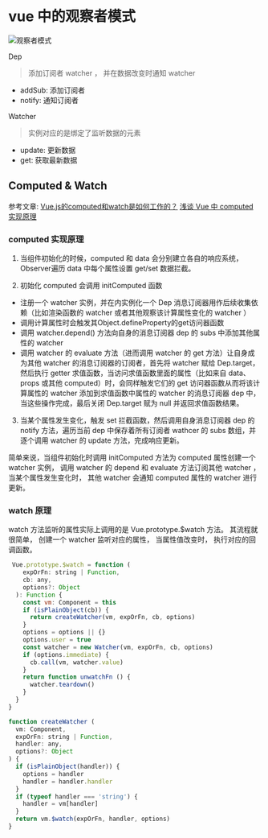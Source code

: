 # vue 中的观察者模式

![观察者模式](https://user-gold-cdn.xitu.io/2018/8/26/16575a9afa5a3842?imageslim)



Dep
> 添加订阅者 watcher ， 并在数据改变时通知 watcher
- addSub: 添加订阅者
- notify: 通知订阅者

Watcher
> 实例对应的是绑定了监听数据的元素
- update: 更新数据
- get: 获取最新数据


## Computed & Watch
参考文章:
[Vue.js的computed和watch是如何工作的？](https://juejin.im/post/5b87f13bf265da436479f3c1)
[浅谈 Vue 中 computed 实现原理](https://juejin.im/post/5b98c4da6fb9a05d353c5fd7#heading-1)

### computed 实现原理
1. 当组件初始化的时候，computed 和 data 会分别建立各自的响应系统，Observer遍历 data 中每个属性设置 get/set 数据拦截。

2. 初始化 computed 会调用 initComputed 函数
  - 注册一个 watcher 实例，并在内实例化一个 Dep 消息订阅器用作后续收集依赖（比如渲染函数的 watcher 或者其他观察该计算属性变化的 watcher ）
 - 调用计算属性时会触发其Object.defineProperty的get访问器函数
 - 调用 watcher.depend() 方法向自身的消息订阅器 dep 的 subs 中添加其他属性的 watcher
 - 调用 watcher 的 evaluate 方法（进而调用 watcher 的 get 方法）让自身成为其他 watcher 的消息订阅器的订阅者，首先将 watcher 赋给 Dep.target，然后执行 getter 求值函数，当访问求值函数里面的属性（比如来自 data、props 或其他 computed）时，会同样触发它们的 get 访问器函数从而将该计算属性的 watcher 添加到求值函数中属性的 watcher 的消息订阅器 dep 中，当这些操作完成，最后关闭 Dep.target 赋为 null 并返回求值函数结果。

3. 当某个属性发生变化，触发 set 拦截函数，然后调用自身消息订阅器 dep 的 notify 方法，遍历当前 dep 中保存着所有订阅者 wathcer 的 subs 数组，并逐个调用 watcher 的  update 方法，完成响应更新。

简单来说，当组件初始化时调用 initComputed 方法为 computed 属性创建一个 watcher 实例， 调用 watcher 的 depend 和 evaluate 方法订阅其他 watcher ， 当某个属性发生变化时， 其他 watcher 会通知 computed 属性的 watcher 进行更新。


### watch 原理

watch 方法监听的属性实际上调用的是 Vue.prototype.$watch 方法。
其流程就很简单， 创建一个 watcher 监听对应的属性， 当属性值改变时， 执行对应的回调函数。

```js
 Vue.prototype.$watch = function (
    expOrFn: string | Function,
    cb: any,
    options?: Object
  ): Function {
    const vm: Component = this
    if (isPlainObject(cb)) {
      return createWatcher(vm, expOrFn, cb, options)
    }
    options = options || {}
    options.user = true
    const watcher = new Watcher(vm, expOrFn, cb, options)
    if (options.immediate) {
      cb.call(vm, watcher.value)
    }
    return function unwatchFn () {
      watcher.teardown()
    }
  }
}

function createWatcher (
  vm: Component,
  expOrFn: string | Function,
  handler: any,
  options?: Object
) {
  if (isPlainObject(handler)) {
    options = handler
    handler = handler.handler
  }
  if (typeof handler === 'string') {
    handler = vm[handler]
  }
  return vm.$watch(expOrFn, handler, options)
}
```
